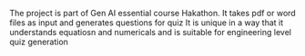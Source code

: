 The project is part of Gen AI essential course Hakathon.
It takes pdf or word files as input and generates questions for quiz
It is unique in a way that it understands equatiosn and numericals and is suitable for engineering level quiz generation
